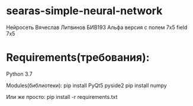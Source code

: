# searas-simple-neural-network
Нейросеть Вячеслав Литвинов БИВ193
Альфа версия с полем 7х5
field 7x5
# Requirements(требования):
Python 3.7

Modules(библиотеки):
    pip install PyQt5 pyside2
    pip install numpy
  
Или же просто:
    pip install -r requirements.txt
